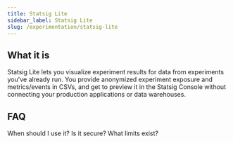 ```yaml
---
title: Statsig Lite
sidebar_label: Statsig Lite
slug: /experimentation/statsig-lite
---
```


## What it is
Statsig Lite lets you visualize experiment results for data from experiments you've already run. You provide anonymized experiment exposure and metrics/events in CSVs, and get to preview it in the Statsig Console without connecting your production applications or data warehouses.      

## FAQ

When should I use it?
Is it secure?
What limits exist? 


